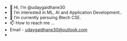 - 👋 Hi, I’m @udaygaidhane30
- 👀 I’m interested in ML, AI and Application Development..
- 🌱 I’m currently persuing Btech CSE.
- 📫 How to reach me ...
-    Email - udaygaidhane30@outlook.com
-    
